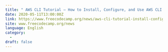 ```yaml
---
title: " AWS CLI Tutorial – How to Install, Configure, and Use AWS CLI to Understand Your Resource Environment "
date: 2020-05-11T13:00:00Z
link: https://www.freecodecamp.org/news/aws-cli-tutorial-install-configure-understand-resource-environment/?utm_medium=RSS&utm_source=news.12bit.vn
site: www.freecodecamp.org/news
language: English
category:
  -   
draft: false
---
```

